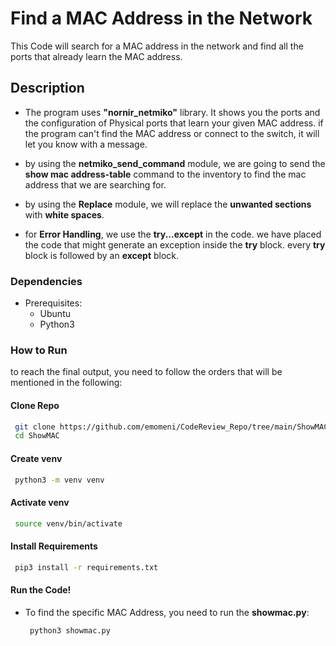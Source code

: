 # Find a MAC Address in the Network
This Code will search for a MAC address in the network and find all the ports that already learn the MAC address.

## Description
- The program uses **"nornir_netmiko"** library. It shows you the ports and the configuration of Physical ports that learn your given MAC address.
if the program can't find the MAC address or connect to the switch, it will let you know with a message.

- by using the **netmiko_send_command** module, we are going to send the **show mac address-table** command to the inventory to find the mac address that we are searching for.

- by using the **Replace** module, we will replace the **unwanted sections** with **white spaces**.

- for **Error Handling**, we use the **try...except** in the code. we have placed the code that might generate an exception inside the **try** block. every **try** block is followed by an **except** block.

### Dependencies
* Prerequisites:
  - Ubuntu
  - Python3

### How to Run
to reach the final output, you need to follow the orders that will be mentioned in the following:

#### Clone Repo
   ```bash
    git clone https://github.com/emomeni/CodeReview_Repo/tree/main/ShowMAC
    cd ShowMAC
```
#### Create venv
   ```bash
    python3 -m venv venv
```
#### Activate venv
   ```bash
    source venv/bin/activate
```
#### Install Requirements
   ```bash
    pip3 install -r requirements.txt
```
#### Run the Code!
* To find the specific MAC Address, you need to run the **showmac.py**:
   ```bash
    python3 showmac.py
